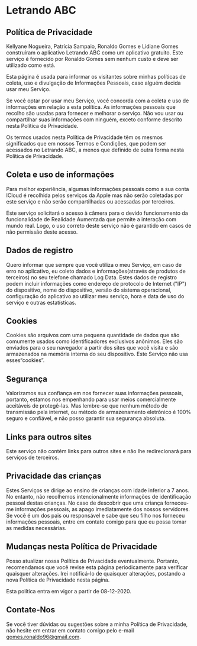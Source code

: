 # Letrando ABC

## Política de Privacidade

Kellyane Nogueira, Patrícia Sampaio, Ronaldo Gomes e Lidiane Gomes construíram o aplicativo Letrando ABC como um aplicativo gratuito. Este serviço é fornecido por Ronaldo Gomes sem nenhum custo e deve ser utilizado como está.

Esta página é usada para informar os visitantes sobre minhas políticas de coleta, uso e divulgação de Informações Pessoais, caso alguém decida usar meu Serviço.

Se você optar por usar meu Serviço, você concorda com a coleta e uso de informações em relação a esta política. As informações pessoais que recolho são usadas para fornecer e melhorar o serviço. Não vou usar ou compartilhar suas informações com ninguém, exceto conforme descrito nesta Política de Privacidade.

Os termos usados nesta Política de Privacidade têm os mesmos significados que em nossos Termos e Condições, que podem ser acessados no Letrando ABC, a menos que definido de outra forma nesta Política de Privacidade.

## Coleta e uso de informações

Para melhor experiência, algumas informações pessoais como a sua conta ICloud é recolhida pelos serviços da Apple mas não serão coletadas por este serviço e não serão compartilhadas ou acessadas por terceiros.

Este serviço solicitará o acesso à câmera para o devido funcionamento da funcionalidade de Realidade Aumentada que permite a interação com mundo real. Logo, o uso correto deste serviço não é garantido em casos de não permissão deste acesso.

## Dados de registro

Quero informar que sempre que você utiliza o meu Serviço, em caso de erro no aplicativo, eu coleto dados e informações(através de produtos de terceiros) no seu telefone chamado Log Data. Estes dados de registro podem incluir informações como endereço de protocolo de Internet ("IP") do dispositivo, nome do dispositivo, versão do sistema operacional, configuração do aplicativo ao utilizar meu serviço, hora e data de uso do serviço e outras estatísticas.

## Cookies

Cookies são arquivos com uma pequena quantidade de dados que são comumente usados como identificadores exclusivos anônimos. Eles são enviados para o seu navegador a partir dos sites que você visita e são armazenados na memória interna do seu dispositivo. Este Serviço não usa esses“cookies”. 

## Segurança

Valorizamos sua confiança em nos fornecer suas informações pessoais, portanto, estamos nos empenhando para usar meios comercialmente aceitáveis de protegê-las. Mas lembre-se que nenhum método de transmissão pela internet, ou método de armazenamento eletrônico é 100% seguro e confiável, e não posso garantir sua segurança absoluta.

## Links para outros sites

Este serviço não contém links para outros sites e não lhe redirecionará para serviços de terceiros.

## Privacidade das crianças

Estes Serviços se dirige ao ensino de crianças com idade inferior a 7 anos. No entanto, não recolhemos intencionalmente informações de identificação pessoal destas crianças. No caso de descobrir que uma criança forneceu-me informações pessoais, as apago imediatamente dos nossos servidores. Se você é um dos pais ou responsável e sabe que seu filho nos forneceu informações pessoais, entre em contato comigo para que eu possa tomar as medidas necessárias.

## Mudanças nesta Política de Privacidade

Posso atualizar nossa Política de Privacidade eventualmente. Portanto, recomendamos que você revise esta página periodicamente para verificar quaisquer alterações. Irei notificá-lo de quaisquer alterações, postando a nova Política de Privacidade nesta página.

Esta política entra em vigor a partir de 08-12-2020.

## Contate-Nos
Se você tiver dúvidas ou sugestões sobre a minha Política de Privacidade, não hesite em entrar em contato comigo pelo e-mail gomes.ronaldo96@gmail.com.
